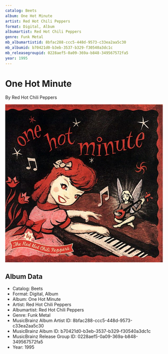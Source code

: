 ```yaml
---
catalog: Beets
album: One Hot Minute
artist: Red Hot Chili Peppers
format: Digital, Album
albumartist: Red Hot Chili Peppers
genre: Funk Metal
mb_albumartistid: 8bfac288-ccc5-448d-9573-c33ea2aa5c30
mb_albumid: b70421d0-b3eb-3537-b329-f30540a3dc1c
mb_releasegroupid: 0228aef5-0a09-369a-b848-349567572fa5
year: 1995
---
```


# One Hot Minute

By Red Hot Chili Peppers

![](../../assets/beetscovers/Red_Hot_Chili_Peppers-One_Hot_Minute.jpg)

## Album Data

- Catalog: Beets
- Format: Digital, Album
- Album: One Hot Minute
- Artist: Red Hot Chili Peppers
- Albumartist: Red Hot Chili Peppers
- Genre: Funk Metal
- MusicBrainz Album Artist ID: 8bfac288-ccc5-448d-9573-c33ea2aa5c30
- MusicBrainz Album ID: b70421d0-b3eb-3537-b329-f30540a3dc1c
- MusicBrainz Release Group ID: 0228aef5-0a09-369a-b848-349567572fa5
- Year: 1995


